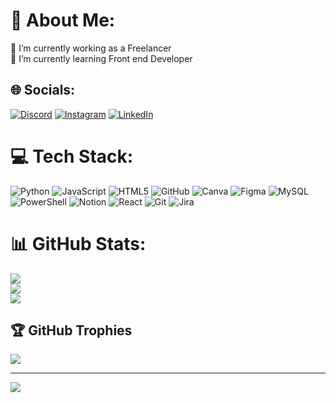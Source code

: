 # 💫 About Me:
🔭 I’m currently working as a Freelancer<br>🌱 I’m currently learning Front end Developer<br>


## 🌐 Socials:
[![Discord](https://img.shields.io/badge/Discord-%237289DA.svg?logo=discord&logoColor=white)](https://discord.gg/https://discord.gg/bp4s8Qba) [![Instagram](https://img.shields.io/badge/Instagram-%23E4405F.svg?logo=Instagram&logoColor=white)](https://instagram.com/https://www.instagram.com/arsontd28/) [![LinkedIn](https://img.shields.io/badge/LinkedIn-%230077B5.svg?logo=linkedin&logoColor=white)](https://linkedin.com/in/https://www.linkedin.com/in/anderson-tejeda-20b35621b/) 

# 💻 Tech Stack:
![Python](https://img.shields.io/badge/python-3670A0?style=plastic&logo=python&logoColor=ffdd54) ![JavaScript](https://img.shields.io/badge/javascript-%23323330.svg?style=plastic&logo=javascript&logoColor=%23F7DF1E) ![HTML5](https://img.shields.io/badge/html5-%23E34F26.svg?style=plastic&logo=html5&logoColor=white) ![GitHub](https://img.shields.io/badge/github-%23121011.svg?style=plastic&logo=github&logoColor=white) ![Canva](https://img.shields.io/badge/Canva-%2300C4CC.svg?style=plastic&logo=Canva&logoColor=white) ![Figma](https://img.shields.io/badge/figma-%23F24E1E.svg?style=plastic&logo=figma&logoColor=white) ![MySQL](https://img.shields.io/badge/mysql-4479A1.svg?style=plastic&logo=mysql&logoColor=white) ![PowerShell](https://img.shields.io/badge/PowerShell-%235391FE.svg?style=plastic&logo=powershell&logoColor=white) ![Notion](https://img.shields.io/badge/Notion-%23000000.svg?style=plastic&logo=notion&logoColor=white) ![React](https://img.shields.io/badge/react-%2320232a.svg?style=plastic&logo=react&logoColor=%2361DAFB) ![Git](https://img.shields.io/badge/git-%23F05033.svg?style=plastic&logo=git&logoColor=white) ![Jira](https://img.shields.io/badge/jira-%230A0FFF.svg?style=plastic&logo=jira&logoColor=white)
# 📊 GitHub Stats:
![](https://github-readme-stats.vercel.app/api?username=ArsonTD&theme=holi&hide_border=false&include_all_commits=true&count_private=false)<br/>
![](https://github-readme-streak-stats.herokuapp.com/?user=ArsonTD&theme=holi&hide_border=false)<br/>
![](https://github-readme-stats.vercel.app/api/top-langs/?username=ArsonTD&theme=holi&hide_border=false&include_all_commits=true&count_private=false&layout=compact)

## 🏆 GitHub Trophies
![](https://github-profile-trophy.vercel.app/?username=ArsonTD&theme=radical&no-frame=false&no-bg=false&margin-w=4)

---
[![](https://visitcount.itsvg.in/api?id=ArsonTD&icon=6&color=10)](https://visitcount.itsvg.in)

<!-- Proudly created with GPRM ( https://gprm.itsvg.in ) -->
